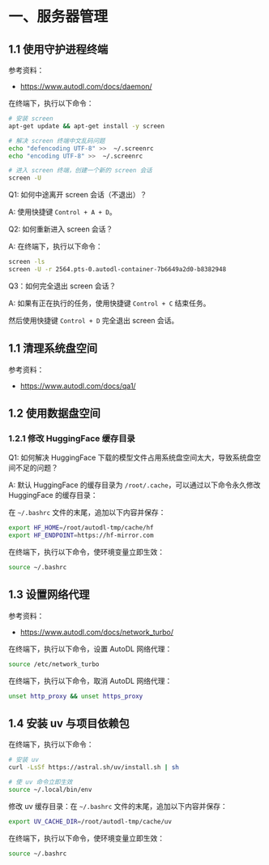 # 一、服务器管理

## 1.1 使用守护进程终端

参考资料：
- https://www.autodl.com/docs/daemon/

在终端下，执行以下命令：

```sh
# 安装 screen
apt-get update && apt-get install -y screen

# 解决 screen 终端中文乱码问题
echo "defencoding UTF-8" >>  ~/.screenrc
echo "encoding UTF-8" >>  ~/.screenrc

# 进入 screen 终端，创建一个新的 screen 会话
screen -U
```

Q1: 如何中途离开 screen 会话（不退出）？

A: 使用快捷键 `Control + A + D`。

Q2: 如何重新进入 screen 会话？

A: 在终端下，执行以下命令：

```sh
screen -ls
screen -U -r 2564.pts-0.autodl-container-7b6649a2d0-b8382948
```

Q3：如何完全退出 screen 会话？

A: 如果有正在执行的任务，使用快捷键 `Control + C` 结束任务。

然后使用快捷键 `Control + D` 完全退出 screen 会话。

## 1.1 清理系统盘空间

参考资料：
- https://www.autodl.com/docs/qa1/

## 1.2 使用数据盘空间

### 1.2.1 修改 HuggingFace 缓存目录

Q1: 如何解决 HuggingFace 下载的模型文件占用系统盘空间太大，导致系统盘空间不足的问题？

A: 默认 HuggingFace 的缓存目录为 `/root/.cache`，可以通过以下命令永久修改 HuggingFace 的缓存目录：

在 `~/.bashrc` 文件的末尾，追加以下内容并保存：

```sh
export HF_HOME=/root/autodl-tmp/cache/hf
export HF_ENDPOINT=https://hf-mirror.com
```

在终端下，执行以下命令，使环境变量立即生效：

```sh
source ~/.bashrc
```

## 1.3 设置网络代理

参考资料：
- https://www.autodl.com/docs/network_turbo/

在终端下，执行以下命令，设置 AutoDL 网络代理：

```sh
source /etc/network_turbo
```

在终端下，执行以下命令，取消 AutoDL 网络代理：

```sh
unset http_proxy && unset https_proxy
```

## 1.4 安装 uv 与项目依赖包

在终端下，执行以下命令：

```sh
# 安装 uv
curl -LsSf https://astral.sh/uv/install.sh | sh

# 使 uv 命令立即生效
source ~/.local/bin/env
```

修改 uv 缓存目录：在 `~/.bashrc` 文件的末尾，追加以下内容并保存：

```sh
export UV_CACHE_DIR=/root/autodl-tmp/cache/uv
```

在终端下，执行以下命令，使环境变量立即生效：

```sh
source ~/.bashrc
```